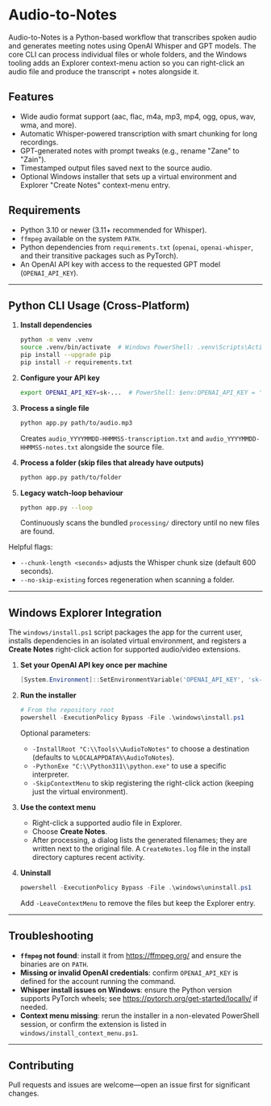 # Audio-to-Notes

Audio-to-Notes is a Python-based workflow that transcribes spoken audio and generates meeting notes using OpenAI Whisper and GPT models. The core CLI can process individual files or whole folders, and the Windows tooling adds an Explorer context-menu action so you can right-click an audio file and produce the transcript + notes alongside it.

## Features
- Wide audio format support (aac, flac, m4a, mp3, mp4, ogg, opus, wav, wma, and more).
- Automatic Whisper-powered transcription with smart chunking for long recordings.
- GPT-generated notes with prompt tweaks (e.g., rename "Zane" to "Zain").
- Timestamped output files saved next to the source audio.
- Optional Windows installer that sets up a virtual environment and Explorer "Create Notes" context-menu entry.

## Requirements
- Python 3.10 or newer (3.11+ recommended for Whisper).
- `ffmpeg` available on the system `PATH`.
- Python dependencies from `requirements.txt` (`openai`, `openai-whisper`, and their transitive packages such as PyTorch).
- An OpenAI API key with access to the requested GPT model (`OPENAI_API_KEY`).

---

## Python CLI Usage (Cross-Platform)

1. **Install dependencies**
   ```bash
   python -m venv .venv
   source .venv/bin/activate  # Windows PowerShell: .venv\Scripts\Activate.ps1
   pip install --upgrade pip
   pip install -r requirements.txt
   ```

2. **Configure your API key**
   ```bash
   export OPENAI_API_KEY=sk-...  # PowerShell: $env:OPENAI_API_KEY = 'sk-...'
   ```

3. **Process a single file**
   ```bash
   python app.py path/to/audio.mp3
   ```
   Creates `audio_YYYYMMDD-HHMMSS-transcription.txt` and `audio_YYYYMMDD-HHMMSS-notes.txt` alongside the source file.

4. **Process a folder (skip files that already have outputs)**
   ```bash
   python app.py path/to/folder
   ```

5. **Legacy watch-loop behaviour**
   ```bash
   python app.py --loop
   ```
   Continuously scans the bundled `processing/` directory until no new files are found.

Helpful flags:
- `--chunk-length <seconds>` adjusts the Whisper chunk size (default 600 seconds).
- `--no-skip-existing` forces regeneration when scanning a folder.

---

## Windows Explorer Integration

The `windows/install.ps1` script packages the app for the current user, installs dependencies in an isolated virtual environment, and registers a **Create Notes** right-click action for supported audio/video extensions.

1. **Set your OpenAI API key once per machine**
   ```powershell
   [System.Environment]::SetEnvironmentVariable('OPENAI_API_KEY', 'sk-...', 'User')
   ```

2. **Run the installer**
   ```powershell
   # From the repository root
   powershell -ExecutionPolicy Bypass -File .\windows\install.ps1
   ```
   Optional parameters:
   - `-InstallRoot "C:\\Tools\\AudioToNotes"` to choose a destination (defaults to `%LOCALAPPDATA%\AudioToNotes`).
   - `-PythonExe "C:\\Python311\\python.exe"` to use a specific interpreter.
   - `-SkipContextMenu` to skip registering the right-click action (keeping just the virtual environment).

3. **Use the context menu**
   - Right-click a supported audio file in Explorer.
   - Choose **Create Notes**.
   - After processing, a dialog lists the generated filenames; they are written next to the original file. A `CreateNotes.log` file in the install directory captures recent activity.

4. **Uninstall**
   ```powershell
   powershell -ExecutionPolicy Bypass -File .\windows\uninstall.ps1
   ```
   Add `-LeaveContextMenu` to remove the files but keep the Explorer entry.

---

## Troubleshooting
- **`ffmpeg` not found**: install it from https://ffmpeg.org/ and ensure the binaries are on `PATH`.
- **Missing or invalid OpenAI credentials**: confirm `OPENAI_API_KEY` is defined for the account running the command.
- **Whisper install issues on Windows**: ensure the Python version supports PyTorch wheels; see https://pytorch.org/get-started/locally/ if needed.
- **Context menu missing**: rerun the installer in a non-elevated PowerShell session, or confirm the extension is listed in `windows/install_context_menu.ps1`.

---

## Contributing
Pull requests and issues are welcome—open an issue first for significant changes.
